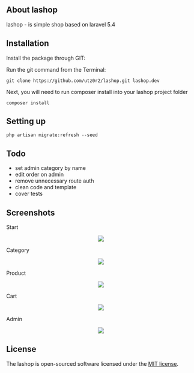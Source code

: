 ## About lashop

lashop - is simple shop based on laravel 5.4

## Installation

Install the package through GIT: 

Run the git command from the Terminal:

    git clone https://github.com/utz0r2/lashop.git lashop.dev

Next, you will need to run composer install into your lashop project folder

	composer install
	
## Setting up
	
	php artisan migrate:refresh --seed

## Todo
* set admin category by name
* edit order on admin
* remove unnecessary route auth
* clean code and template
* cover tests

## Screenshots

Start
<p align="center"><img src="http://i.piccy.info/i9/b255829d249a408c5cf910e362d509e8/1488824128/161044/1095761/start.jpg"></p>

Category
<p align="center"><img src="http://i.piccy.info/i9/204a8a47caf300046edb4df643a1da8d/1488824188/163118/1095761/category.jpg"></p>

Product
<p align="center"><img src="http://i.piccy.info/i9/c81d7b6bbbed08d6780638920423ce3b/1488824280/64819/1095761/product.jpg"></p>

Cart
<p align="center"><img src="http://i.piccy.info/i9/b1dba3c98602e71f1195454181cf380c/1488824335/44802/1095761/cart.jpg"></p>

Admin
<p align="center"><img src="http://i.piccy.info/i9/0ff9be56c0cd83a58803ab09612df933/1488824380/49988/1095761/admin2.jpg"></p>

## License

The lashop is open-sourced software licensed under the [MIT license](http://opensource.org/licenses/MIT).
